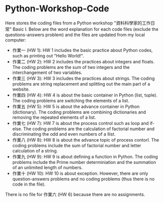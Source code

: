 # Python-Workshop-Code
Here stores the coding files from a Python workshop "資料科學家的工作日常" Basic I. Below are the word explanation for each code files (exclude the questions-answers problem) and the files are updated from my local computer:

* 作業一 (HW 1): HW 1 includes the basic practice about Python codes, such as printing out "Hello World!".
* 作業二 (HW 2): HW 2 includes the practices about integers and floats. The coding problems are the sum of two integers and the interchangement of two variables.
* 作業三 (HW 3): HW 3 includes the practices about strings. The coding problems are string replacement and splitting out the main part of a website.
* 作業四 (HW 4): HW 4 is about the basic container in Python (list, tuple). The coding problems are switching the elements of a list.
* 作業五 (HW 5): HW 5 is about the advance container in Python (dictionary). The coding problems are combining dictionaries and removing the repeated elements of a list.
* 作業七 (HW 7): HW 7 is about the process control such as loop and if-else. The coding problems are the calculation of factorial number and discriminating the odd and even numbers of a llist.
* 作業八 (HW 8): HW 8 is about the advance topic of process contorl. The coding problems include the sum of factorial number and letter calculation of a string.
* 作業九 (HW 9): HW 9 is about defining a function in Python. The coding problems include the Prime number determiniation and the summation of an unlimited length of numbers.
* 作業十 (HW 10): HW 10 is about exception. However, there are only question-answers problems and no coding problems (thus there is no code in the file).

There is no file for 作業六 (HW 6) because there are no assignments.
